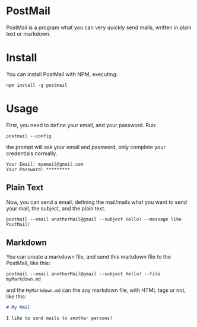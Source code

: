 # PostMail

PostMail is a program what you can very quickly send mails, written in plain text or markdown.

# Install

You can install PostMail with NPM, executing:

`npm install -g postmail`

# Usage

First, you need to define your email, and your password. Run:

`postmail --config`

the prompt will ask your email and password, only complete your credentials normally.

```
Your Email: myemail@gmail.com
Your Password: *********
```

## Plain Text

Now, you can send a email, defining the mail/mails what you want to send your mail, the subject, and the plain text.

`postmail --email anotherMail@gmail --subject Hello! --message like PostMail!`

## Markdown

You can create a markdown file, and send this markdown file to the PostMail, like this:

`postmail --email anotherMail@gmail --subject Hello! --file myMarkdown.md`

and the `MyMarkdown.md` can the any markdown file, with HTML tags or not, like this:

```markdown
# My Mail

I like to send mails to another persons!
```

